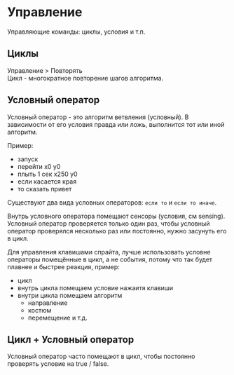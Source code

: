 # Управление
Управляющие команды: циклы, условия и т.п.

## Циклы
Управление > Повторять  
Цикл - многократное повторение шагов алгоритма.

## Условный оператор
Условный оператор - это алгоритм ветвления (условный). В зависимости от его условия правда или ложь, выполнится тот или иной алгоритм.

Пример:
- запуск
- перейти x0 y0
- плыть 1 сек x250 y0
- если касается края
- то сказать привет

Существуют два вида условных операторов: `если то` и `если то иначе`.

Внутрь условного оператора помещают сенсоры (условия, см sensing).  
Условный оператор проверяется только один раз, чтобы условный оператор проверялся несколько раз или постоянно, нужно засунуть его в цикл.

Для управления клавишами спрайта, лучше использовать условне операторы помещённые в цикл, а не события, потому что так будет плавнее и быстрее реакция, пример:

- цикл
- внутрь цикла помещаем условие нажаитя клавиши
- внутри цикла помещаем алгоритм
  - направление
  - костюм
  - перемещение и т.д.

## Цикл + Условный оператор
Условный оператор часто помещают в цикл, чтобы постоянно проверять условие на true / false.
